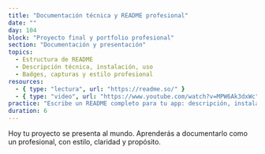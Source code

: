 ```yaml
---
title: "Documentación técnica y README profesional"
date: ""
day: 104
block: "Proyecto final y portfolio profesional"
section: "Documentación y presentación"
topics:
  - Estructura de README
  - Descripción técnica, instalación, uso
  - Badges, capturas y estilo profesional
resources:
  - { type: "lectura", url: "https://readme.so/" }
  - { type: "video", url: "https://www.youtube.com/watch?v=MPW6Ak3dxWc" }
practice: "Escribe un README completo para tu app: descripción, instalación, uso, tecnologías, capturas y enlaces."
duration: 6
---
```


Hoy tu proyecto se presenta al mundo. Aprenderás a documentarlo como un profesional, con estilo, claridad y propósito.